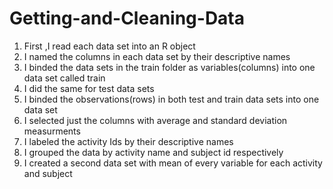 # Getting-and-Cleaning-Data
1. First ,I read each data set into an R object <br>
2. I named the columns in each data set by their descriptive names <br>
3. I binded the data sets in the train folder as variables(columns) into one data set called train
4. I did the same for test data sets
5. I binded the observations(rows) in both test and train data sets into one data set
6. I selected just the columns with average and standard deviation measurments
7. I labeled the activity Ids by their descriptive names
8. I grouped the data by activity name and subject id respectively
9. I created a second data set with mean of every variable for each activity and subject

